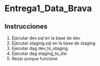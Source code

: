 # Entrega1_Data_Brava

## Instrucciones

1. Ejecutar dev.sql en la base de dev
2. Ejecutar staging.sql en la base de staging
3. Ejecutar dag dev_to_staging
4. Ejecutar dag staging_to_dw
5. Rezar porque funcione
